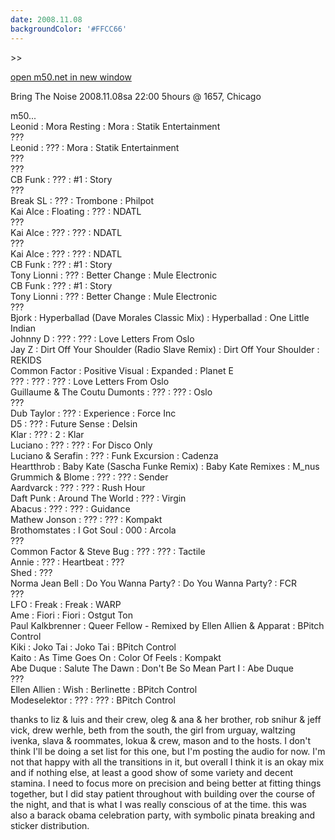 ```yaml
---
date: 2008.11.08
backgroundColor: '#FFCC66'
---
```


\>>

[open m50.net in new window  
](http://m50.net/)


Bring The Noise 2008.11.08sa 22:00 5hours @ 1657, Chicago  

m50...  
Leonid : Mora Resting : Mora : Statik Entertainment  
???  
Leonid : ??? : Mora : Statik Entertainment  
???  
???  
CB Funk : ??? : #1 : Story  
???  
Break SL : ??? : Trombone : Philpot  
Kai Alce : Floating : ??? : NDATL  
???  
Kai Alce : ??? : ??? : NDATL  
???  
Kai Alce : ??? : ??? : NDATL  
CB Funk : ??? : #1 : Story  
Tony Lionni : ??? : Better Change : Mule Electronic  
CB Funk : ??? : #1 : Story  
Tony Lionni : ??? : Better Change : Mule Electronic  
???  
Bjork : Hyperballad (Dave Morales Classic Mix) : Hyperballad : One Little Indian  
Johnny D : ??? : ??? : Love Letters From Oslo  
Jay Z : Dirt Off Your Shoulder (Radio Slave Remix) : Dirt Off Your Shoulder : REKIDS  
Common Factor : Positive Visual : Expanded : Planet E  
??? : ??? : ??? : Love Letters From Oslo  
Guillaume & The Coutu Dumonts : ??? : ??? : Oslo  
???  
Dub Taylor : ??? : Experience : Force Inc  
D5 : ??? : Future Sense : Delsin  
Klar : ??? : 2 : Klar  
Luciano : ??? : ??? : For Disco Only  
Luciano & Serafin : ??? : Funk Excursion : Cadenza  
Heartthrob : Baby Kate (Sascha Funke Remix) : Baby Kate Remixes : M\_nus  
Grummich & Blome : ??? : ??? : Sender  
Aardvarck : ??? : ??? : Rush Hour  
Daft Punk : Around The World : ??? : Virgin  
Abacus : ??? : ??? : Guidance  
Mathew Jonson : ??? : ??? : Kompakt  
Brothomstates : I Got Soul : 000 : Arcola  
???  
Common Factor & Steve Bug : ??? : ??? : Tactile  
Annie : ??? : Heartbeat : ???  
Shed : ???  
Norma Jean Bell : Do You Wanna Party? : Do You Wanna Party? : FCR  
???  
LFO : Freak : Freak : WARP  
Ame : Fiori : Fiori : Ostgut Ton  
Paul Kalkbrenner : Queer Fellow - Remixed by Ellen Allien & Apparat : BPitch Control  
Kiki : Joko Tai : Joko Tai : BPitch Control  
Kaito : As Time Goes On : Color Of Feels : Kompakt  
Abe Duque : Salute The Dawn : Don't Be So Mean Part I : Abe Duque  
???  
Ellen Allien : Wish : Berlinette : BPitch Control  
Modeselektor : ??? : ??? : BPitch Control  


thanks to liz & luis and their crew, oleg & ana & her brother, rob snihur & jeff vick, drew werhle, beth from the south, the girl from urguay, waltzing ivenka, slava & roommates, lokua & crew, mason and to the hosts. I don't think I'll be doing a set list for this one, but I'm posting the audio for now. I'm not that happy with all the transitions in it, but overall I think it is an okay mix and if nothing else, at least a good show of some variety and decent stamina. I need to focus more on precision and being better at fitting things together, but I did stay patient throughout with building over the course of the night, and that is what I was really conscious of at the time. this was also a barack obama celebration party, with symbolic pinata breaking and sticker distribution.